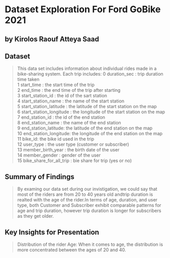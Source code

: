 # Dataset Exploration For Ford GoBike 2021
## by Kirolos Raouf Atteya Saad


## Dataset

> This data set includes information about individual rides made in a bike-sharing system.
Each trip includes:
 0   duration_sec : trip duration time taken <br />
 1   start_time : the start time of the trip<br />
 2   end_time : the end time of the trip after starting<br />
 3   start_station_id : the id of the sart station<br />
 4   start_station_name : the name of the start station<br />
 5   start_station_latitude : the latitude of the start station on the map <br />
 6   start_station_longitude :  the longitude of the start station on the map <br />
 7   end_station_id : the id of the end station<br />
 8   end_station_name : the name of the end station    
 9   end_station_latitude: the latitude of the end station on the map <br />
 10  end_station_longitude: the longitude of the end station on the map <br />
 11  bike_id: the bike id used in the trip <br />
 12  user_type : the user type (customer or subscriber)<br /> 
 13  member_birth_year : the birth date of the user <br />
 14  member_gender : gender of the user <br /> 
 15  bike_share_for_all_trip : bie share for trip (yes or no)<br />

## Summary of Findings

> By examing our data set during our invistigation, we could say that most of the riders are from 20 to 40 years old andtrip duration is realted with the age of the rider.In terms of age, duration, and user type, both Customer and Subscriber exhibit comparable patterns for age and trip duration, however trip duration is longer for subscribers as they get older.

## Key Insights for Presentation

> Distribution of the rider Age: When it comes to age, the distribution is more concentrated between the ages of 20 and 40.

